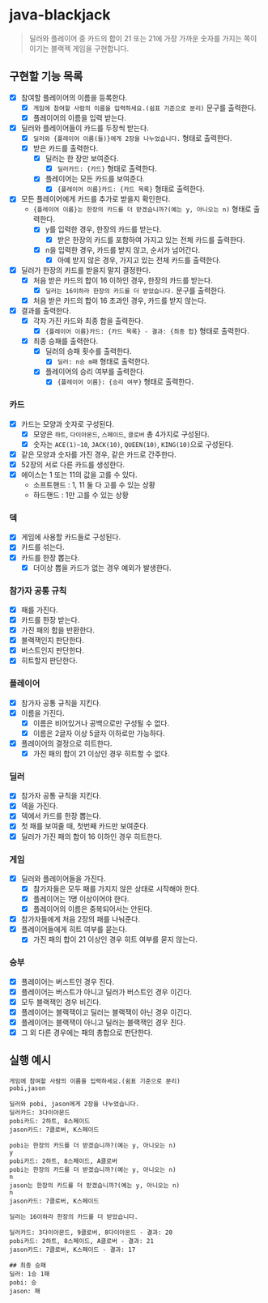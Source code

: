 # java-blackjack

> 딜러와 플레이어 중 카드의 합이 21 또는 21에 가장 가까운 숫자를 가지는 쪽이 이기는 블랙젝 게임을 구현합니다.

## 구현할 기능 목록

- [x] 참여할 플레이어의 이름을 등록한다.
    - [x] `게임에 참여할 사람의 이름을 입력하세요.(쉼표 기준으로 분리)` 문구를 출력한다.
    - [x] 플레이어의 이름을 입력 받는다.
- [x] 딜러와 플레이어들이 카드를 두장씩 받는다.
    - [x] `딜러와 {플레이어 이름(들)}에게 2장을 나누었습니다.` 형태로 출력한다.
    - [x] 받은 카드를 출력한다.
        - [x] 딜러는 한 장만 보여준다.
            - [x] `딜러카드: {카드}` 형태로 출력한다.
        - [x] 플레이어는 모든 카드를 보여준다.
            - [x] `{플레이어 이름}카드: {카드 목록}` 형태로 출력한다.
- [x] 모든 플레이어에게 카드를 추가로 받을지 확인한다.
    - `{플레이어 이름}는 한장의 카드를 더 받겠습니까?(예는 y, 아니오는 n)` 형태로 출력한다.
        - [x] y를 입력한 경우, 한장의 카드를 받는다.
            - [x] 받은 한장의 카드를 포함하여 가지고 있는 전체 카드를 출력한다.
        - [x] n을 입력한 경우, 카드를 받지 않고, 순서가 넘어간다.
            - [x] 아예 받지 않은 경우, 가지고 있는 전체 카드를 출력한다.
- [x] 딜러가 한장의 카드를 받을지 말지 결정한다.
    - [x] 처음 받은 카드의 합이 16 이하인 경우, 한장의 카드를 받는다.
        - [x] `딜러는 16이하라 한장의 카드를 더 받았습니다.` 문구를 출력한다.
    - [x] 처음 받은 카드의 합이 16 초과인 경우, 카드를 받지 않는다.
- [x] 결과를 출력한다.
    - [x] 각자 가진 카드와 최종 합을 출력한다.
        - [x] `{플레이어 이름}카드: {카드 목록} - 결과: {최종 합}` 형태로 출력한다.
    - [x] 최종 승패를 출력한다.
        - [x] 딜러의 승패 횟수를 출력한다.
            - [x] `딜러: n승 m패` 형태로 출력한다.
        - [x] 플레이어의 승리 여부를 출력한다.
            - [x] `{플레이어 이름}: {승리 여부}` 형태로 출력한다.

### 카드

- [x] 카드는 모양과 숫자로 구성된다.
    - [x] 모양은 `하트`, `다이아몬드`, `스페이드`, `클로버` 총 4가지로 구성된다.
    - [x] 숫자는 `ACE(1)~10`, `JACK(10)`, `QUEEN(10)`, `KING(10)`으로 구성된다.
- [x] 같은 모양과 숫자를 가진 경우, 같은 카드로 간주한다.
- [x] 52장의 서로 다른 카드를 생성한다.
- [x] 에이스는 1 또는 11의 값을 고를 수 있다.
    - 소프트핸드 : 1, 11 둘 다 고를 수 있는 상황
    - 하드핸드 : 1만 고를 수 있는 상황

### 덱

- [x] 게임에 사용할 카드들로 구성된다.
- [x] 카드를 섞는다.
- [x] 카드를 한장 뽑는다.
    - [x] 더이상 뽑을 카드가 없는 경우 예외가 발생한다.

### 참가자 공통 규칙

- [x] 패를 가진다.
- [x] 카드를 한장 받는다.
- [x] 가진 패의 합을 반환한다.
- [x] 블랙잭인지 판단한다.
- [x] 버스트인지 판단한다.
- [x] 히트할지 판단한다.

### 플레이어

- [x] 참가자 공통 규칙을 지킨다.
- [x] 이름을 가진다.
  - [x] 이름은 비어있거나 공백으로만 구성될 수 없다.
  - [x] 이름은 2글자 이상 5글자 이하로만 가능하다.
- [x] 플레이어의 결정으로 히트한다.
  - [x] 가진 패의 합이 21 이상인 경우 히트할 수 없다.

### 딜러

- [x] 참가자 공통 규칙을 지킨다.
- [x] 덱을 가진다.
- [x] 덱에서 카드를 한장 뽑는다.
- [x] 첫 패를 보여줄 때, 첫번째 카드만 보여준다.
- [x] 딜러가 가진 패의 합이 16 이하인 경우 히트한다.

### 게임

- [x] 딜러와 플레이어들을 가진다.
  - [x] 참가자들은 모두 패를 가지지 않은 상태로 시작해야 한다.
  - [x] 플레이어는 1명 이상이어야 한다.
  - [x] 플레이어의 이름은 중복되어서는 안된다.
- [x] 참가자들에게 처음 2장의 패를 나눠준다.
- [x] 플레이어들에게 히트 여부를 묻는다.
  - [x] 가진 패의 합이 21 이상인 경우 히트 여부를 묻지 않는다.

### 승부

- [x] 플레이어는 버스트인 경우 진다.
- [x] 플레이어는 버스트가 아니고 딜러가 버스트인 경우 이긴다.
- [x] 모두 블랙잭인 경우 비긴다.
- [x] 플레이어는 블랙잭이고 딜러는 블랙잭이 아닌 경우 이긴다.
- [x] 플레이어는 블랙잭이 아니고 딜러는 블랙잭인 경우 진다.
- [x] 그 외 다른 경우에는 패의 총합으로 판단한다.

## 실행 예시

```text
게임에 참여할 사람의 이름을 입력하세요.(쉼표 기준으로 분리)
pobi,jason

딜러와 pobi, jason에게 2장을 나누었습니다.
딜러카드: 3다이아몬드
pobi카드: 2하트, 8스페이드
jason카드: 7클로버, K스페이드

pobi는 한장의 카드를 더 받겠습니까?(예는 y, 아니오는 n)
y
pobi카드: 2하트, 8스페이드, A클로버
pobi는 한장의 카드를 더 받겠습니까?(예는 y, 아니오는 n)
n
jason는 한장의 카드를 더 받겠습니까?(예는 y, 아니오는 n)
n
jason카드: 7클로버, K스페이드

딜러는 16이하라 한장의 카드를 더 받았습니다.

딜러카드: 3다이아몬드, 9클로버, 8다이아몬드 - 결과: 20
pobi카드: 2하트, 8스페이드, A클로버 - 결과: 21
jason카드: 7클로버, K스페이드 - 결과: 17

## 최종 승패
딜러: 1승 1패
pobi: 승 
jason: 패
```
